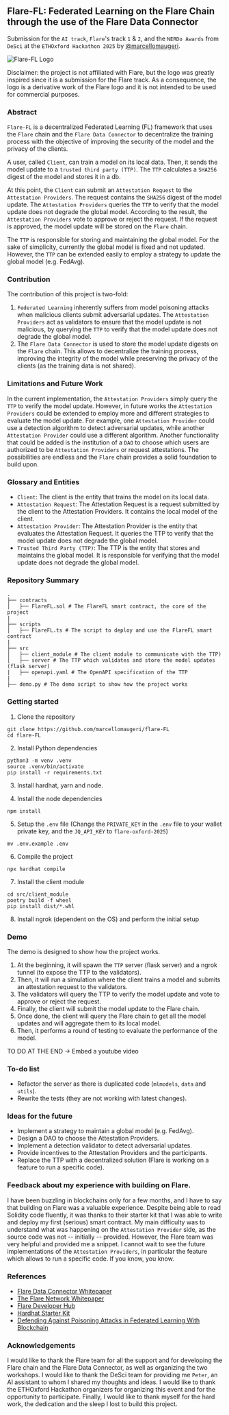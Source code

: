 ## Flare-FL: Federated Learning on the Flare Chain through the use of the Flare Data Connector
Submission for the `AI track`, `Flare`'s track `1` & `2`, and the `NERDo Awards` from `DeSci` at the `ETHOxford Hackathon 2025` by [@marcellomaugeri](https://github.com/marcellomaugeri).

![Flare-FL Logo](./img/Flare-FL.jpg)

Disclaimer: the project is not affiliated with Flare, but the logo was greatly inspired since it is a submission for the Flare track. As a consequence, the logo is a derivative work of the Flare logo and it is not intended to be used for commercial purposes.

### Abstract
`Flare-FL` is a decentralized Federated Learning (FL) framework that uses the `Flare` chain and the `Flare Data Connector` to decentralize the training process with the objective of improving the security of the model and the privacy of the clients.

A user, called `Client`, can train a model on its local data. Then, it sends the model update to a `trusted third party (TTP)`. The `TTP` calculates a `SHA256` digest of the model and stores it in a db.

At this point, the `Client` can submit an `Attestation Request` to the `Attestation Providers`. The request contains the `SHA256` digest of the model update. The `Attestation Providers` queries the `TTP` to verify that the model update does not degrade the global model. According to the result, the `Attestation Providers` vote to approve or reject the request.
If the request is approved, the model update will be stored on the `Flare` chain.

The `TTP` is responsible for storing and maintaining the global model. For the sake of simplicity, currently the global model is fixed and not updated. However, the `TTP` can be extended easily to employ a strategy to update the global model (e.g. FedAvg).

### Contribution

The contribution of this project is two-fold:
1. `Federated Learning` inherently suffers from model poisoning attacks when malicious clients submit adversarial updates. The `Attestation Providers` act as validators to ensure that the model update is not malicious, by querying the `TTP` to verify that the model update does not degrade the global model.
2. The `Flare Data Connector` is used to store the model update digests on the `Flare` chain. This allows to decentralize the training process, improving the integrity of the model while preserving the privacy of the clients (as the training data is not shared).

### Limitations and Future Work
In the current implementation, the `Attestation Providers` simply query the `TTP` to verify the model update. However, in future works the `Attestation Providers` could be extended to employ more and different strategies to evaluate the model update.
For example, one `Attestation Provider` could use a detection algorithm to detect adversarial updates, while another `Attestation Provider` could use a different algorithm.
Another functionality that could be added is the institution of a `DAO` to choose which users are authorized to be `Attestation Providers` or request attestations.
The possibilities are endless and the `Flare` chain provides a solid foundation to build upon.


### Glossary and Entities
- `Client`: The client is the entity that trains the model on its local data.
- `Attestation Request`: The Attestation Request is a request submitted by the client to the Attestation Providers. It contains the local model of the client.
- `Attestation Provider`: The Attestation Provider is the entity that evaluates the Attestation Request. It queries the TTP to verify that the model update does not degrade the global model.
- `Trusted Third Party (TTP)`: The TTP is the entity that stores and maintains the global model. It is responsible for verifying that the model update does not degrade the global model.

### Repository Summary

```
.
├── contracts
│   ├── FlareFL.sol # The FlareFL smart contract, the core of the project
|
├── scripts
│   ├── FlareFL.ts # The script to deploy and use the FlareFL smart contract
|
├── src
│   ├── client_module # The client module to communicate with the TTP)
│   ├── server # The TTP which validates and store the model updates (flask server)
|   ├── openapi.yaml # The OpenAPI specification of the TTP
|
├── demo.py # The demo script to show how the project works
```

### Getting started

1. Clone the repository
```console
git clone https://github.com/marcellomaugeri/flare-FL
cd flare-FL
```

2. Install Python dependencies
```console
python3 -m venv .venv
source .venv/bin/activate
pip install -r requirements.txt
```

3. Install hardhat, yarn and node.

4. Install the node dependencies
```console
npm install
```

5. Setup the `.env` file (Change the `PRIVATE_KEY` in the `.env` file to your wallet private key, and the `JQ_API_KEY` to `flare-oxford-2025`)
```console
mv .env.example .env
```

6. Compile the project
```console
npx hardhat compile
```

7. Install the client module
```console
cd src/client_module
poetry build -f wheel
pip install dist/*.whl
```

8. Install ngrok (dependent on the OS) and perform the initial setup

### Demo
The demo is designed to show how the project works.
1. At the beginning, it will spawn the `TTP` server (flask server) and a ngrok tunnel (to expose the TTP to the validators).
2. Then, it will run a simulation where the client trains a model and submits an attestation request to the validators.
3. The validators will query the TTP to verify the model update and vote to approve or reject the request.
4. Finally, the client will submit the model update to the Flare chain.
5. Once done, the client will query the Flare chain to get all the model updates and will aggregate them to its local model.
6. Then, it performs a round of testing to evaluate the performance of the model.


TO DO AT THE END -> Embed a youtube video


### To-do list
- Refactor the server as there is duplicated code (`mlmodels`, `data` and `utils`).
- Rewrite the tests (they are not working with latest changes).

### Ideas for the future
- Implement a strategy to maintain a global model (e.g. FedAvg).
- Design a DAO to choose the Attestation Providers.
- Implement a detection validator to detect adversarial updates.
- Provide incentives to the Attestation Providers and the participants.
- Replace the TTP with a decentralized solution (Flare is working on a feature to run a specific code).

### Feedback about my experience with building on Flare.
I have been buzzling in blockchains only for a few months, and I have to say that building on Flare was a valuable experience. Despite being able to read Solidity code fluently, it was thanks to their starter kit that I was able to write and deploy my first (serious) smart contract.
My main difficulty was to understand what was happening on the `Attestation Provider` side, as the source code was not -- initially -- provided. However, the Flare team was very helpful and provided me a snippet. I cannot wait to see the future implementations of the `Attestation Providers`, in particular the feature which allows to run a specific code. If you know, you know.

### References
- [Flare Data Connector Whitepaper](https://flare.network/wp-content/uploads/FDC_WP_14012025.pdf)
- [The Flare Network Whitepaper](https://flare.network/wp-content/uploads/Flare-White-Paper-v2.pdf)
- [Flare Developer Hub](https://dev.flare.network/)
- [Hardhat Starter Kit](https://github.com/flare-foundation/flare-hardhat-starter)
- [Defending Against Poisoning Attacks in Federated Learning With Blockchain](https://doi.org/10.1109/TAI.2024.3376651)

### Acknowledgements
I would like to thank the Flare team for all the support and for developing the Flare chain and the Flare Data Connector, as well as organizing the two workshops. I would like to thank the DeSci team for providing me `Peter`, an AI assistant to whom I shared my thoughts and ideas. I would like to thank the ETHOxford Hackathon organizers for organizing this event and for the opportunity to participate. Finally, I would like to thank myself for the hard work, the dedication and the sleep I lost to build this project.